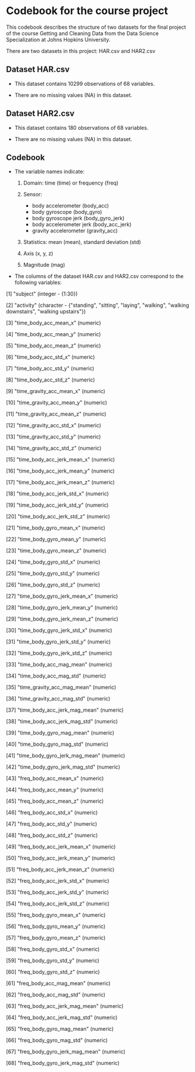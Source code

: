 # Codebook for the course project

This codebook describes the structure of two datasets for the final project of the course Getting and Cleaning Data from the Data Science Specialization at Johns Hopkins University.

There are two datasets in this project: HAR.csv and HAR2.csv



## Dataset HAR.csv

- This dataset contains 10299 observations of 68 variables.

- There are no missing values (NA) in this dataset.

## Dataset HAR2.csv

- This dataset contains 180 observations of 68 variables.

- There are no missing values (NA) in this dataset.


## Codebook

- The variable names indicate:

	1. Domain: time (time) or frequency (freq)
	2. Sensor: 

		* body accelerometer (body_acc)
		* body gyroscope (body_gyro)
		* body gyroscope jerk (body_gyro_jerk)
		* body accelerometer jerk (body_acc_jerk)
		* gravity accelerometer (gravity_acc)

	3. Statistics: mean (mean), standard deviation (std)
	4. Axis (x, y, z)
	5. Magnitude (mag)

- The columns of the dataset HAR.csv and HAR2.csv correspond to the following variables:

 [1] "subject" (integer - {1:30}) 

 [2] "activity" (character - {"standing", "sitting", "laying", "walking", "walking downstairs", "walking upstairs"})

 [3] "time_body_acc_mean_x" (numeric)

 [4] "time_body_acc_mean_y" (numeric)

 [5] "time_body_acc_mean_z" (numeric)

 [6] "time_body_acc_std_x" (numeric)         

 [7] "time_body_acc_std_y" (numeric)        

 [8] "time_body_acc_std_z" (numeric)        

 [9] "time_gravity_acc_mean_x" (numeric)     

[10] "time_gravity_acc_mean_y" (numeric)    

[11] "time_gravity_acc_mean_z" (numeric)     

[12] "time_gravity_acc_std_x" (numeric)     

[13] "time_gravity_acc_std_y" (numeric)     

[14] "time_gravity_acc_std_z" (numeric)    

[15] "time_body_acc_jerk_mean_x" (numeric)   

[16] "time_body_acc_jerk_mean_y" (numeric)  

[17] "time_body_acc_jerk_mean_z" (numeric)  

[18] "time_body_acc_jerk_std_x" (numeric)   

[19] "time_body_acc_jerk_std_y" (numeric)    

[20] "time_body_acc_jerk_std_z" (numeric)   

[21] "time_body_gyro_mean_x" (numeric)

[22] "time_body_gyro_mean_y" (numeric)

[23] "time_body_gyro_mean_z" (numeric)

[24] "time_body_gyro_std_x" (numeric)     

[25] "time_body_gyro_std_y" (numeric)     

[26] "time_body_gyro_std_z" (numeric)

[27] "time_body_gyro_jerk_mean_x" (numeric)

[28] "time_body_gyro_jerk_mean_y" (numeric)

[29] "time_body_gyro_jerk_mean_z" (numeric)  

[30] "time_body_gyro_jerk_std_x" (numeric)  

[31] "time_body_gyro_jerk_std_y" (numeric)   

[32] "time_body_gyro_jerk_std_z" (numeric)  

[33] "time_body_acc_mag_mean" (numeric)      

[34] "time_body_acc_mag_std" (numeric)      

[35] "time_gravity_acc_mag_mean" (numeric)   

[36] "time_gravity_acc_mag_std" (numeric)   

[37] "time_body_acc_jerk_mag_mean" (numeric)  

[38] "time_body_acc_jerk_mag_std" (numeric) 

[39] "time_body_gyro_mag_mean" (numeric)    

[40] "time_body_gyro_mag_std" (numeric)      

[41] "time_body_gyro_jerk_mag_mean" (numeric) 

[42] "time_body_gyro_jerk_mag_std" (numeric) 

[43] "freq_body_acc_mean_x" (numeric)        

[44] "freq_body_acc_mean_y" (numeric)      

[45] "freq_body_acc_mean_z" (numeric)        

[46] "freq_body_acc_std_x" (numeric)       

[47] "freq_body_acc_std_y" (numeric)      

[48] "freq_body_acc_std_z" (numeric)       

[49] "freq_body_acc_jerk_mean_x" (numeric)   

[50] "freq_body_acc_jerk_mean_y" (numeric) 

[51] "freq_body_acc_jerk_mean_z" (numeric)   

[52] "freq_body_acc_jerk_std_x" (numeric)   

[53] "freq_body_acc_jerk_std_y" (numeric)    

[54] "freq_body_acc_jerk_std_z" (numeric)   

[55] "freq_body_gyro_mean_x" (numeric)     

[56] "freq_body_gyro_mean_y" (numeric)     

[57] "freq_body_gyro_mean_z" (numeric)

[58] "freq_body_gyro_std_x" (numeric)    

[59] "freq_body_gyro_std_y" (numeric)    

[60] "freq_body_gyro_std_z" (numeric)      

[61] "freq_body_acc_mag_mean" (numeric)    

[62] "freq_body_acc_mag_std" (numeric)    

[63] "freq_body_acc_jerk_mag_mean" (numeric)

[64] "freq_body_acc_jerk_mag_std" (numeric)

[65] "freq_body_gyro_mag_mean" (numeric)

[66] "freq_body_gyro_mag_std" (numeric)

[67] "freq_body_gyro_jerk_mag_mean" (numeric)

[68] "freq_body_gyro_jerk_mag_std" (numeric)




